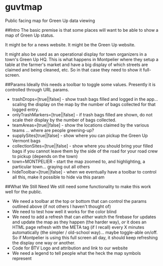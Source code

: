 # guvtmap
Public facing map for Green Up data viewing

##Intro
The basic premise is that some places will want to be able to show a map of Green Up status.

It might be for a news website. It might be the Green Up website.

It might also be used as an operational display for town organizers in a town's Green Up HQ. This is what happens in Montpelier where they setup a table at the farmer's market and have a big display of which streets are claimed and being cleaned, etc. So in that case they need to show it full-screen.

##Params
Ideally this needs a toolbar to toggle some values. Presently it is controlled through URL params.

* trashDrops=[true||false] - show trash bags filled and logged in the app... scaling the display on the map by the number of bags collected for that logged entry.
* onlyTrashMarkers=[true||false] - if trash bags filled are shown, do not scale their display by the number of bags collected.
* teamAreas=[true||false] - show the locations claimed by the various teams ... where are people greening-up?
* supplySites[true||false] - show where you can pickup the Green Up Vermont bags
* collectionSites=[true||false] - show where you should bring your filled bags if you cannot leave them by the side of the road for your road crew to pickup (depends on the town)
* town=MONTPELIER - start the map zoomed to, and highlighting, a particular town... graying out all others
* hideToolbar=[true||false] - when we eventually have a toolbar to control all this, make it possible to hide via this param

##What We Still Need
We still need some functionality to make this work well for the public.
* We need a toolbar at the top or bottom that can control the params outlined above (if not others I haven't thought of)
* We need to test how well it works for the color blind
* We need to add a refresh that can _either_ watch the firebase for updates and update the map as they happen (the harder way), _or_ it does an HTML page refresh with the META tag (if I recall) every X minutes automatically (the simpler / old-school way)... maybe toggle-able on/off. So if Montpelier is using this full screen all day, it should keep refreshing the display one way or another.
* Code for BTV Logo and attribution and link to our website
* We need a legend to tell people what the heck the map symbols represent
